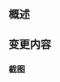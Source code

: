 ## 概述

<!-- 如果有关联的 issue，请在下面记载 -->
<!-- close #xxx -->

## 变更内容

<!-- - 这个 PR 做了什么？ -->

### 截图

<!-- 如果可以展示页面，请务必附上截图 -->
